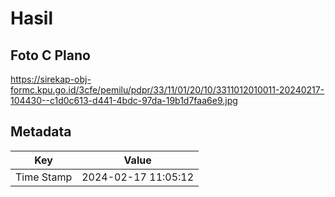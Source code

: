 # Hasil

## Foto C Plano

https://sirekap-obj-formc.kpu.go.id/3cfe/pemilu/pdpr/33/11/01/20/10/3311012010011-20240217-104430--c1d0c613-d441-4bdc-97da-19b1d7faa6e9.jpg


## Metadata

| Key        | Value               |
| ---------- | ------------------- |
| Time Stamp | 2024-02-17 11:05:12 |



